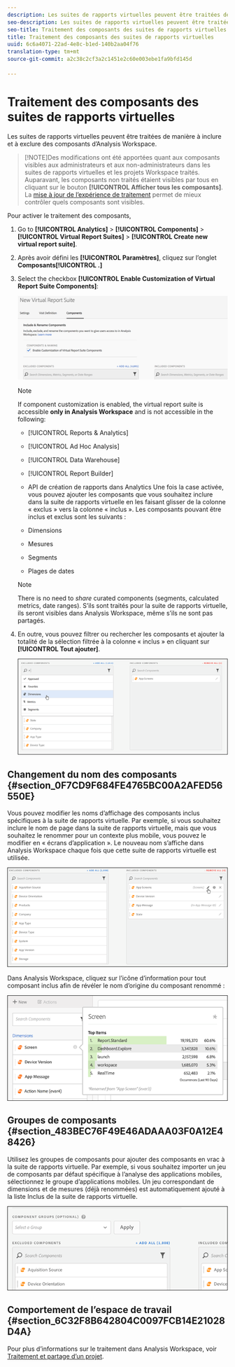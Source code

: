 ```yaml
---
description: Les suites de rapports virtuelles peuvent être traitées de manière à inclure et à exclure des composants d’Analysis Workspace.
seo-description: Les suites de rapports virtuelles peuvent être traitées de manière à inclure et à exclure des composants d’Analysis Workspace.
seo-title: Traitement des composants des suites de rapports virtuelles
title: Traitement des composants des suites de rapports virtuelles
uuid: 6c6a4071-22ad-4e8c-b1ed-140b2aa04f76
translation-type: tm+mt
source-git-commit: a2c38c2cf3a2c1451e2c60e003ebe1fa9bfd145d

---
```



# Traitement des composants des suites de rapports virtuelles

Les suites de rapports virtuelles peuvent être traitées de manière à inclure et à exclure des composants d’Analysis Workspace.

> [!NOTE]Des modifications ont été apportées quant aux composants visibles aux administrateurs et aux non-administrateurs dans les suites de rapports virtuelles et les projets Workspace traités. Auparavant, les composants non traités étaient visibles par tous en cliquant sur le bouton **[!UICONTROL Afficher tous les composants]**. La [mise à jour de l’expérience de traitement](https://marketing.adobe.com/resources/help/en_US/analytics/analysis-workspace/curate-projects-vrs.html) permet de mieux contrôler quels composants sont visibles.

Pour activer le traitement des composants,

1. Go to **[!UICONTROL Analytics]** &gt; **[!UICONTROL Components]** &gt; **[!UICONTROL Virtual Report Suites]** &gt; **[!UICONTROL Create new virtual report suite]**.
1. Après avoir défini les **[!UICONTROL Paramètres]**, cliquez sur l’onglet **Composants[!UICONTROL .]**

1. Select the checkbox **[!UICONTROL Enable Customization of Virtual Report Suite Components]**:

   ![](assets/vrs-enable.png)

   >[!NOTE]
   >
   >If component customization is enabled, the virtual report suite is accessible **only in Analysis Workspace** and is not accessible in the following:

   * [!UICONTROL Reports &amp; Analytics]
   * [!UICONTROL Ad Hoc Analysis]
   * [!UICONTROL Data Warehouse]
   * [!UICONTROL Report Builder]
   * API de création de rapports dans Analytics
   Une fois la case activée, vous pouvez ajouter les composants que vous souhaitez inclure dans la suite de rapports virtuelle en les faisant glisser de la colonne « exclus » vers la colonne « inclus ». Les composants pouvant être inclus et exclus sont les suivants :

   * Dimensions
   * Mesures
   * Segments
   * Plages de dates
   >[!NOTE]
   >
   >There is no need to *share* curated components (segments, calculated metrics, date ranges). S’ils sont traités pour la suite de rapports virtuelle, ils seront visibles dans Analysis Workspace, même s’ils ne sont pas partagés.

1. En outre, vous pouvez filtrer ou rechercher les composants et ajouter la totalité de la sélection filtrée à la colonne « inclus » en cliquant sur **[!UICONTROL Tout ajouter]**.

   ![](assets/vrs-add-all.png)

## Changement du nom des composants {#section_0F7CD9F684FE4765BC00A2AFED56550E}

Vous pouvez modifier les noms d’affichage des composants inclus spécifiques à la suite de rapports virtuelle. Par exemple, si vous souhaitez inclure le nom de page dans la suite de rapports virtuelle, mais que vous souhaitez le renommer pour un contexte plus mobile, vous pouvez le modifier en « écrans d’application ». Le nouveau nom s’affiche dans Analysis Workspace chaque fois que cette suite de rapports virtuelle est utilisée.

![](assets/vrs-rename-component.png)

Dans Analysis Workspace, cliquez sur l’icône d’information pour tout composant inclus afin de révéler le nom d’origine du composant renommé :

![](assets/vrs-aw-renamed.png)

## Groupes de composants {#section_483BEC76F49E46ADAAA03F0A12E48426}

Utilisez les groupes de composants pour ajouter des composants en vrac à la suite de rapports virtuelle. Par exemple, si vous souhaitez importer un jeu de composants par défaut spécifique à l’analyse des applications mobiles, sélectionnez le groupe d’applications mobiles. Un jeu correspondant de dimensions et de mesures (déjà renommées) est automatiquement ajouté à la liste Inclus de la suite de rapports virtuelle.

![](assets/vrs-comp-grp.png)

## Comportement de l’espace de travail {#section_6C32F8B642804C0097FCB14E21028D4A}

Pour plus d’informations sur le traitement dans Analysis Workspace, voir [Traitement et partage d’un projet](https://marketing.adobe.com/resources/help/en_US/analytics/analysis-workspace/curate.html).